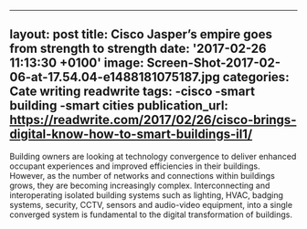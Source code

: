   - --
layout: post
title: Cisco Jasper’s empire goes from strength to strength
date: '2017-02-26 11:13:30 +0100'
image: Screen-Shot-2017-02-06-at-17.54.04-e1488181075187.jpg
categories: Cate writing readwrite
tags:
-cisco
-smart building
-smart cities
publication_url: https://readwrite.com/2017/02/26/cisco-brings-digital-know-how-to-smart-buildings-il1/
---

Building owners are looking at technology convergence to deliver enhanced occupant experiences and improved efficiencies in their buildings. However, as the number of networks and connections within buildings grows, they are becoming increasingly complex. Interconnecting and interoperating isolated building systems such as lighting, HVAC, badging systems, security, CCTV, sensors and audio-video equipment, into a single converged system is fundamental to the digital transformation of buildings.
